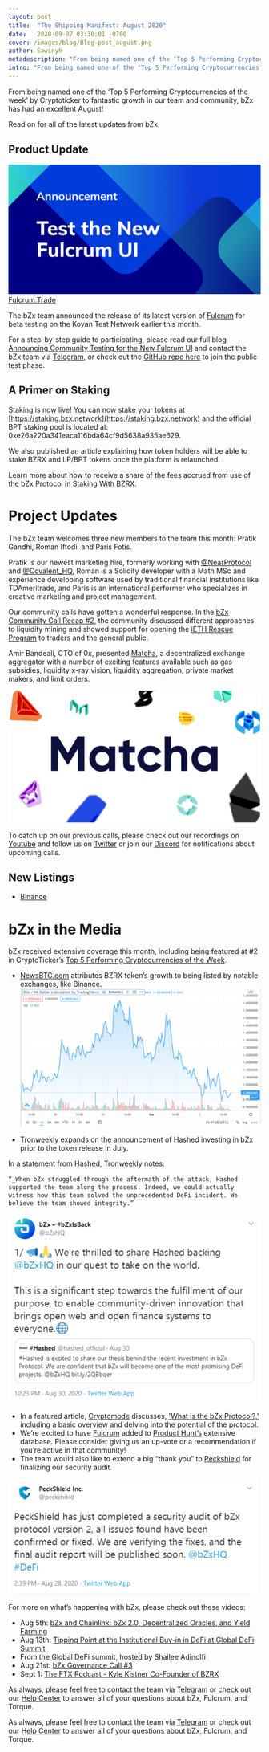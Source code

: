 ```yaml
---
layout: post
title:  "The Shipping Manifest: August 2020"
date:   2020-09-07 03:30:01 -0700
cover: /images/blog/Blog-post_august.png
author: Sawinyh
metadescription: "From being named one of the ‘Top 5 Performing Cryptocurrencies of the week’ by Cryptoticker to fantastic growth in our team and community, bZx has had an excellent August!"
intro: "From being named one of the ‘Top 5 Performing Cryptocurrencies of the week’ by Cryptoticker to fantastic growth in our team and community, bZx has had an excellent August!"
---
```


From being named one of the ‘Top 5 Performing Cryptocurrencies of the week’ by Cryptoticker to fantastic growth in our team and community, bZx has had an excellent August!

Read on for all of the latest updates from bZx.

## Product Update

![](/images/blog/testing.png)
[Fulcrum.Trade](https://fulcrum.trade/)

The bZx team announced the release of its latest version of [Fulcrum](https://fulcrum.trade/) for beta testing on the Kovan Test Network earlier this month.

For a step-by-step guide to participating, please read our full blog [Announcing Community Testing for the New Fulcrum UI](https://bzx.network/blog/community-testing)  and contact the bZx team via [Telegram](https://t.me/b0xNet), or check out the [GitHub repo here](https://github.com/bZxNetwork/fulcrum_ui/issues) to join the public test phase.  


## A Primer on Staking

Staking is now live! You can now stake your tokens at [https://staking.bzx.network](https://staking.bzx.network) and the official BPT staking pool is located at: 0xe26a220a341eaca116bda64cf9d5638a935ae629.

We also published an article explaining how token holders will be able to stake BZRX and LP/BPT tokens once the platform is relaunched.

Learn more about how to receive a share of the fees accrued from use of the bZx Protocol in [Staking With BZRX](https://bzx.network/blog/staking-bzrx).

# Project Updates

The bZx team welcomes three new members to the team this month: Pratik Gandhi, Roman Iftodi, and Paris Fotis.

Pratik is our newest marketing hire, formerly working with [@NearProtocol](https://twitter.com/NEARProtocol) and [@Covalent_HQ](https://twitter.com/Covalent_HQ), Roman is a Solidity developer with a Math MSc and experience developing software used by traditional financial institutions like TDAmeritrade, and Paris is an international performer who specializes in creative marketing and project management.

Our community calls have gotten a wonderful response. In the [bZx Community Call Recap #2](https://bzx.network/blog/governance-call-recap-2), the community discussed different approaches to liquidity mining and showed support for opening the [iETH Rescue Program](https://bzx.network/blog/iETH-buyback) to traders and the general public.

Amir Bandeali, CTO of 0x, presented [Matcha](https://matcha.xyz/), a decentralized exchange aggregator with a number of exciting features available such as gas subsidies, liquidity x-ray vision, liquidity aggregation, private market makers, and limit orders.

![](/images/blog/matcha.png)


To catch up on our previous calls, please check out our recordings on [Youtube](https://www.youtube.com/channel/UCc9PZUDy2IMs5j0DcOq3egQ) and follow us on [Twitter](https://twitter.com/bzxHQ) or join our [Discord](https://bzx.network/discord) for notifications about upcoming calls.

## New Listings



*   [Binance](https://www.binance.com/en/support/articles/db1f08bcb1624b29b3d19ebc2e62e1eb)

# bZx in the Media

bZx received extensive coverage this month, including being featured at #2 in CryptoTicker’s [Top 5 Performing Cryptocurrencies of the Week](https://cryptoticker.io/en/top-5-performing-cryptocurrencies-week-5/).



*   [NewsBTC.com](https://www.newsbtc.com/2020/08/30/why-this-ethereum-based-defi-coin-is-up-30-on-the-day/) attributes BZRX token’s growth to being listed by notable exchanges, like Binance.
![](/images/blog/binance.png)

*   [Tronweekly](https://www.tronweekly.com/hashed-announces-investment-in-defi-protocol-bzx/) expands on the announcement of [Hashed](https://www.hashed.com/) investing in bZx prior to the token release in July.

In a statement from Hashed, Tronweekly notes:


    “_When bZx struggled through the aftermath of the attack, Hashed supported the team along the process. Indeed, we could actually witness how this team solved the unprecedented DeFi incident. We believe the team showed integrity.”

![](/images/blog/hashed-tweet.png)


*   In a featured article, [Cryptomode](https://cryptomode.com/category/featured/) discusses, ['What is the bZx Protocol?,'](https://cryptomode.com/what-is-the-bzx-protocol/) including a basic overview and delving into the potential of the protocol.
*   We’re excited to have [Fulcrum](https://fulcrum.trade/?ref=producthunt) added to [Product Hunt’s](https://www.producthunt.com/posts/fulcrum-4) extensive database. Please consider giving us an up-vote or a recommendation if you’re active in that community!
*   The team would also like to extend a big “thank you” to [Peckshield](https://blog.peckshield.com/) for finalizing our security audit.

![](/images/blog/peckshield-tweet.png)

For more on what’s happening with bZx, please check out these videos:



*   Aug 5th: [bZx and Chainlink: bZx 2.0, Decentralized Oracles, and Yield Farming](https://www.youtube.com/watch?v=wTiOmRp3AFc)
*   Aug 13th: [Tipping Point at the Institutional Buy-in in DeFi at Global DeFi Summit](https://www.youtube.com/watch?v=7ChPo7ulX9A)
*   From the Global DeFi summit, hosted by Shailee Adinolfi
*   Aug 21st: [bZx Governance Call #3](https://www.youtube.com/watch?v=zsBbfJrDO-s)
*   Sept 1: [The FTX Podcast - Kyle Kistner Co-Founder of BZRX](https://www.youtube.com/watch?v=8HRwmBBCNfI)

As always, please feel free to contact the team via [Telegram](https://t.me/b0xNet) or check out our [Help Center](https://help.bzx.network/en/) to answer all of your questions about bZx, Fulcrum, and Torque.


As always, please feel free to contact the team via [Telegram](https://t.me/b0xNet) or check out our [Help Center](https://help.bzx.network/en/) to answer all of your questions about bZx, Fulcrum, and Torque.
